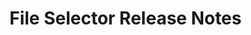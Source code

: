 <!-- Release notes authoring guidelines: http://keepachangelog.com/ -->

# File Selector Release Notes

<!-- ## [Unreleased] -->

<!--## [VERSION] - [RELEASE_DATE]-->
